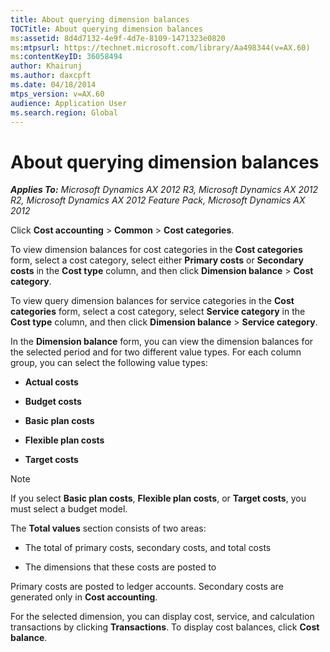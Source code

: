 ```yaml
---
title: About querying dimension balances
TOCTitle: About querying dimension balances
ms:assetid: 8d4d7132-4e9f-4d7e-8109-1471323e0820
ms:mtpsurl: https://technet.microsoft.com/library/Aa498344(v=AX.60)
ms:contentKeyID: 36058494
author: Khairunj
ms.author: daxcpft
ms.date: 04/18/2014
mtps_version: v=AX.60
audience: Application User
ms.search.region: Global
---
```


# About querying dimension balances 


_**Applies To:** Microsoft Dynamics AX 2012 R3, Microsoft Dynamics AX 2012 R2, Microsoft Dynamics AX 2012 Feature Pack, Microsoft Dynamics AX 2012_

Click **Cost accounting** \> **Common** \> **Cost categories**.

To view dimension balances for cost categories in the **Cost categories** form, select a cost category, select either **Primary costs** or **Secondary costs** in the **Cost type** column, and then click **Dimension balance** \> **Cost category**.

To view query dimension balances for service categories in the **Cost categories** form, select a cost category, select **Service category** in the **Cost type** column, and then click **Dimension balance** \> **Service category**.

In the **Dimension balance** form, you can view the dimension balances for the selected period and for two different value types. For each column group, you can select the following value types:

  - **Actual costs**

  - **Budget costs**

  - **Basic plan costs**

  - **Flexible plan costs**

  - **Target costs**


> [!NOTE]
> <P>If you select <STRONG>Basic plan costs</STRONG>, <STRONG>Flexible plan costs</STRONG>, or <STRONG>Target costs</STRONG>, you must select a budget model.</P>



The **Total values** section consists of two areas:

  - The total of primary costs, secondary costs, and total costs

  - The dimensions that these costs are posted to

Primary costs are posted to ledger accounts. Secondary costs are generated only in **Cost accounting**.

For the selected dimension, you can display cost, service, and calculation transactions by clicking **Transactions**. To display cost balances, click **Cost balance**.

  


